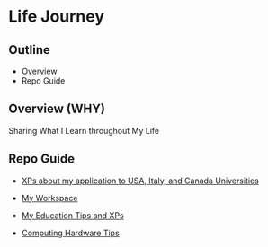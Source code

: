 # Life Journey

## Outline

- Overview
- Repo Guide

## Overview (WHY)

Sharing What I Learn throughout My Life

## Repo Guide

- [XPs about my application to USA, Italy, and Canada Universities](Apply.md)

- [My Workspace](MyWorkspace.md)

- [My Education Tips and XPs](Education.md)

- [Computing Hardware Tips](HardwareTechnicalTips.md)



